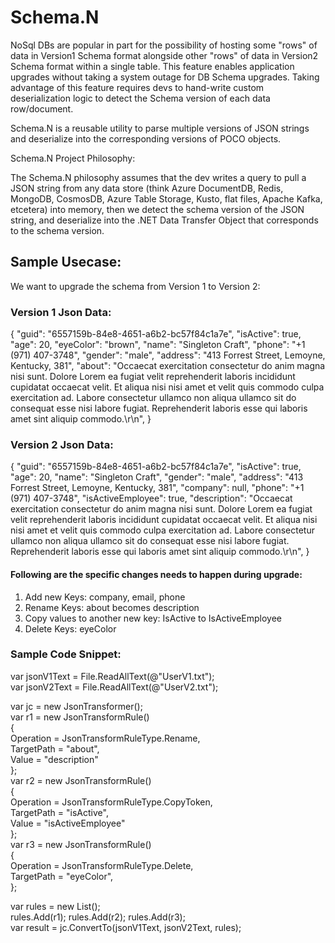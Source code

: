 # Schema.N
NoSql DBs are popular in part for the possibility of hosting some "rows" of data in Version1 Schema format alongside other "rows" of data in Version2 Schema format within a single table. This feature enables application upgrades without taking a system outage for DB Schema upgrades. Taking advantage of this feature requires devs to hand-write custom deserialization logic to detect the Schema version of each data row/document.

Schema.N is a reusable utility to parse multiple versions of JSON strings and deserialize into the corresponding versions of POCO objects.

Schema.N Project Philosophy:

The Schema.N philosophy assumes that the dev writes a query to pull a JSON string from any data store (think Azure DocumentDB, Redis, MongoDB, CosmosDB, Azure Table Storage, Kusto, flat files, Apache Kafka, etcetera) into memory, then we detect the schema version of the JSON string, and deserialize into the .NET Data Transfer Object that corresponds to the schema version.

## Sample Usecase:

We want to upgrade the schema from Version 1 to Version 2:

### Version 1 Json Data:
{
    "guid": "6557159b-84e8-4651-a6b2-bc57f84c1a7e",
    "isActive": true,
    "age": 20,
    "eyeColor": "brown",
    "name": "Singleton Craft",
	  "phone": "+1 (971) 407-3748",
    "gender": "male",
    "address": "413 Forrest Street, Lemoyne, Kentucky, 381",
    "about": "Occaecat exercitation consectetur do anim magna nisi sunt. Dolore Lorem ea fugiat velit reprehenderit laboris incididunt cupidatat occaecat velit. Et aliqua nisi nisi amet et velit quis commodo culpa exercitation ad. Labore consectetur ullamco non aliqua ullamco sit do consequat esse nisi labore fugiat. Reprehenderit laboris esse qui laboris amet sint aliquip commodo.\r\n",
}

  
### Version 2 Json Data:
{
    "guid": "6557159b-84e8-4651-a6b2-bc57f84c1a7e",
	  "isActive": true,
    "age": 20,
    "name": "Singleton Craft",
    "gender": "male",
    "address": "413 Forrest Street, Lemoyne, Kentucky, 381",
	  "company": null,
    "phone": "+1 (971) 407-3748",
	  "isActiveEmployee": true,
	  "description": "Occaecat exercitation consectetur do anim magna nisi sunt. Dolore Lorem ea fugiat velit reprehenderit laboris incididunt cupidatat occaecat velit. Et aliqua nisi nisi amet et velit quis commodo culpa exercitation ad. Labore consectetur ullamco non aliqua ullamco sit do consequat esse nisi labore fugiat. Reprehenderit laboris esse qui laboris amet sint aliquip commodo.\r\n",
}


#### Following are the specific changes needs to happen during upgrade:

1. Add new Keys: company, email, phone
2. Rename Keys: about becomes description
3. Copy values to another new key: IsActive to IsActiveEmployee
4. Delete Keys: eyeColor


### Sample Code Snippet:
var jsonV1Text = File.ReadAllText(@"UserV1.txt"); </br>
var jsonV2Text = File.ReadAllText(@"UserV2.txt");</br>

var jc = new JsonTransformer();</br>
var r1 = new JsonTransformRule()</br>
{</br>
	Operation = JsonTransformRuleType.Rename,</br>
	TargetPath = "about",</br>
	Value = "description"</br>
};</br>
var r2 = new JsonTransformRule()</br>
{</br>
	Operation = JsonTransformRuleType.CopyToken,</br>
	TargetPath = "isActive",</br>
	Value = "isActiveEmployee"</br>
};</br>
var r3 = new JsonTransformRule()</br>
{</br>
	Operation = JsonTransformRuleType.Delete,</br>
	TargetPath = "eyeColor",</br>
};</br>

var rules = new List<JsonTransformRule>();</br>
rules.Add(r1);
rules.Add(r2);
rules.Add(r3);</br>
var result = jc.ConvertTo(jsonV1Text, jsonV2Text, rules);</br>
